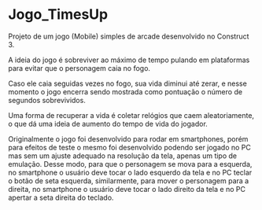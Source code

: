 # Jogo_TimesUp
Projeto de um jogo (Mobile) simples de arcade desenvolvido no Construct 3. 

A ideia do jogo é sobreviver ao máximo de tempo pulando em plataformas para evitar que o personagem caia no fogo.

Caso ele caia seguidas vezes no fogo, sua vida diminui até zerar, e nesse momento o jogo encerra sendo mostrada como pontuação o número de segundos sobrevividos. 

Uma forma de recuperar a vida é coletar relógios que caem aleatoriamente, o que dá uma ideia de aumento do tempo de vida do jogador.

Originalmente o jogo foi desenvolvido para rodar em smartphones, porém para efeitos de teste o mesmo foi desenvolvido podendo ser jogado no PC mas sem um ajuste adequado na resolução da tela, apenas um tipo de emulação. Desse modo, para que o personagem se mova para a esquerda, no smartphone o usuário deve tocar o lado esquerdo da tela e no PC teclar o botão de seta esquerda, similarmente, para mover o personagem para a direita, no smartphone o usuário deve tocar o lado direito da tela e no PC apertar a seta direita do teclado.
